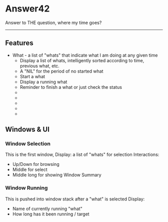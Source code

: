 # Answer42
Answer to THE question, where my time goes?

----
## Features

* What - a list of "whats" that indicate what I am doing at any given time
    * Display a list of whats, intelligently sorted according to time, previous what, etc.
    * A "NIL" for the period of no started what
    * Start a what
    * Display a running what
    * Reminder to finish a what or just check the status
    * 
    * 
    * 
    * 
    * 


## Windows & UI

### Window Selection

This is the first window, 
Display:  a list of "whats" for selection
Interactions:
* Up/Down for browsing
* Middle for select
* Middle long for showing Window Summary
 
### Window Running

This is pushed into window stack after a "what" is selected
Display:
* Name of currently running "what"
* How long has it been running / target

